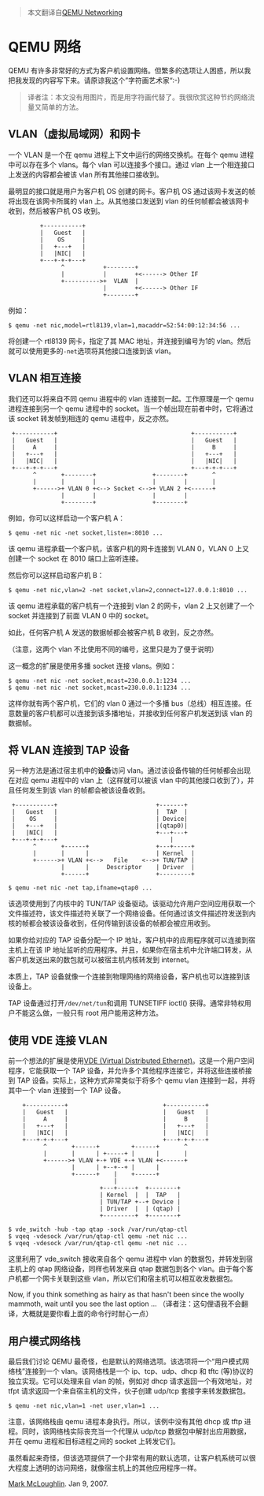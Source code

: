 >   本文翻译自[QEMU Networking](https://people.gnome.org/~markmc/qemu-networking.html)

# QEMU 网络

QEMU 有许多非常好的方式为客户机设置网络。但繁多的选项让人困惑，所以我把我发现的内容写下来。请原谅我这个”字符画艺术家“:-)

>   译者注：本文没有用图片，而是用字符画代替了。我很欣赏这种节约网络流量又简单的方法。

## VLAN（虚拟局域网）和网卡

一个 VLAN 是一个在 qemu 进程上下文中运行的网络交换机。在每个 qemu 进程中可以存在多个 vlans。每个 vlan 可以连接多个接口。通过 vlan 上一个相连接口上发送的内容都会被该 vlan 所有其他接口接收到。

最明显的接口就是用户为客户机 OS 创建的网卡。客户机 OS 通过该网卡发送的帧将出现在该网卡所属的 vlan 上。从其他接口发送到 vlan 的任何帧都会被该网卡收到，然后被客户机 OS 收到。

```
         +-----------+
         |   Guest   |
         |    OS     |
         |   +---+   |
         |   |NIC|   |
         +---+-+-+---+
               ^           +--------+
               |           |        +<------> Other IF
               +---------->+  VLAN  |
                           |        +<------> Other IF
                           +--------+
```

例如：

```shell
$ qemu -net nic,model=rtl8139,vlan=1,macaddr=52:54:00:12:34:56 ...
```

将创建一个 rtl8139 网卡，指定了其 MAC 地址，并连接到编号为1的 vlan。然后就可以使用更多的`-net`选项将其他接口连接到该 vlan。

## VLAN 相互连接

我们还可以将来自不同 qemu 进程中的 vlan 连接到一起。工作原理是一个 qemu 进程连接到另一个 qemu 进程中的 socket。当一个帧出现在前者中时，它将通过该 socket 转发帧到相连的 qemu 进程中，反之亦然。

```
 +-----------+                                      +-----------+
 |   Guest   |                                      |   Guest   |
 |     A     |                                      |     B     |
 |   +---+   |                                      |   +---+   |
 |   |NIC|   |                                      |   |NIC|   |
 +---+-+-+---+                                      +---+-+-+---+
       ^       +--------+                +--------+       ^
       |       |        |                |        |       |
       +------>+ VLAN 0 +<--> Socket <-->+ VLAN 2 +<------+
               |        |                |        |
               +--------+                +--------+
```

例如，你可以这样启动一个客户机 A：

```shell
$ qemu -net nic -net socket,listen=:8010 ...
```

该 qemu 进程承载一个客户机，该客户机的网卡连接到 VLAN 0，VLAN 0 上又创建一个 socket 在 8010 端口上监听连接。

然后你可以这样启动客户机 B：

```shell
$ qemu -net nic,vlan=2 -net socket,vlan=2,connect=127.0.0.1:8010 ...
```

该 qemu 进程承载的客户机有一个连接到 vlan 2 的网卡，vlan 2 上又创建了一个 socket 并连接到了前面 VLAN 0 中的 socket。

如此，任何客户机 A 发送的数据帧都会被客户机 B 收到，反之亦然。

（注意，这两个 vlan 不比使用不同的编号，这里只是为了便于说明）

这一概念的扩展是使用多播 socket 连接 vlans。例如：

```shell
$ qemu -net nic -net socket,mcast=230.0.0.1:1234 ...
$ qemu -net nic -net socket,mcast=230.0.0.1:1234 ...
```

这样你就有两个客户机，它们的 vlan 0 通过一个多播 bus（总线）相互连接。任意数量的客户机都可以连接到该多播地址，并接收到任何客户机发送到该 vlan 的数据帧。

## 将 VLAN 连接到 TAP 设备

另一种方法是通过宿主机中的**设备**访问 vlan。通过该设备传输的任何帧都会出现在对应 qemu 进程中的 vlan 上（这样就可以被该 vlan 中的其他接口收到了），并且任何发生到该 vlan 的帧都会被该设备收到。

```
 +-----------+                            +-------+
 |   Guest   |                            |  TAP  |
 |    OS     |                            | Device| 
 |   +---+   |                            |(qtap0)|
 |   |NIC|   |                            +---+---+
 +---+-+-+---+                                |   
       ^       +------+                   +---+-----+
       |       |      |                   | Kernel  |
       +------>+ VLAN +<-->   File    <-->+ TUN/TAP |
               |      |     Descriptor    | Driver  |
               +------+                   +---------+
```

```shell
$ qemu -net nic -net tap,ifname=qtap0 ...
```

该选项使用到了内核中的 TUN/TAP 设备驱动。该驱动允许用户空间应用获取一个文件描述符，该文件描述符关联了一个网络设备。任何通过该文件描述符发送到内核的帧都会被该设备收到，任何传输到该设备的帧都会被应用收到。

如果你给对应的 TAP 设备分配一个 IP 地址，客户机中的应用程序就可以连接到宿主机上在该 IP 地址监听的应用程序。并且，如果你在宿主机中允许端口转发，从客户机发送出来的数包就可以被宿主机内核转发到 internet。

本质上，TAP 设备就像一个连接到物理网络的网络设备，客户机也可以连接到该设备上。

TAP 设备通过打开`/dev/net/tun`和调用 TUNSETIFF ioctl() 获得。通常非特权用户不能这么做，一般只有 root 用户能用这种方法。

## 使用 VDE 连接 VLAN

前一个想法的扩展是使用[VDE (Virtual Distributed Ethernet)](http://vde.sf.net/)。这是一个用户空间程序，它能获取一个 TAP 设备，并允许多个其他程序连接它，并将这些连接桥接到 TAP 设备。实际上，这种方式非常类似于将多个 qemu vlan 连接到一起，并将其中一个 vlan 连接到一个 TAP 设备。

```
    +-----------+                           +-----------+
    |   Guest   |                           |   Guest   |
    |     A     |                           |     B     |
    |   +---+   |                           |   +---+   |
    |   |NIC|   |                           |   |NIC|   |
    +---+-+-+---+                           +---+-+-+---+
          ^       +------+         +------+       ^
          |       |      | +-----+ |      |       |
          +------>+ VLAN +-+ VDE +-+ VLAN +<------+
                  |      | +--+--+ |      |
                  +------+    |    +------+
                              |
                          +---+-----+  +--------+
                          | Kernel  |  |  TAP   |
                          | TUN/TAP +--+ Device |
                          | Driver  |  | (qtap) |
                          +---------+  +--------+
```

```shell
$ vde_switch -hub -tap qtap -sock /var/run/qtap-ctl
$ vqeq -vdesock /var/run/qtap-ctl qemu -net nic ...
$ vqeq -vdesock /var/run/qtap-ctl qemu -net nic ...
```

这里利用了 vde_switch 接收来自各个 qemu 进程中 vlan 的数据包，并转发到宿主机上的 qtap 网络设备，同样也转发来自 qtap 数据包到各个 vlan。由于每个客户机都一个网卡关联到这些 vlan，所以它们和宿主机可以相互收发数据包。

Now, if you think something as hairy as that hasn't been since the woolly mammoth, wait until you see the last option ... （译者注：这句俚语我不会翻译，大概就是要你看上面的命令行时耐心一点）

## 用户模式网络栈

最后我们讨论 QEMU 最奇怪，也是默认的网络选项。该选项将一个“用户模式网络栈”连接到一个 vlan。该网络栈是一个 ip、tcp、udp、dhcp 和 tftc (等)协议的独立实现。它可以处理来自 vlan 的帧，例如对 dhcp 请求返回一个有效地址，对 tfpt 请求返回一个来自宿主机的文件，伙子创建 udp/tcp 套接字来转发数据包。

```shell
$ qemu -net nic,vlan=1 -net user,vlan=1 ...
```

注意，该网络栈由 qemu 进程本身执行。所以，该例中没有其他 dhcp 或 tftp 进程。同时，该网络栈实际丧充当一个代理从 udp/tcp 数据包中解封出应用数据，并在 qemu 进程和目标进程之间的 socket 上转发它们。

虽然看起来奇怪，但该选项提供了一个非常有用的默认选项，让客户机系统可以很大程度上透明的访问网络，就像宿主机上的其他应用程序一样。



[Mark McLoughlin](http://blogs.gnome.org/markmc). Jan 9, 2007.

